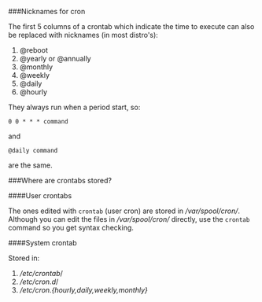 ###Nicknames for cron

The first 5 columns of a crontab which indicate the time to execute can also be replaced with nicknames (in most distro's):

1. @reboot
2. @yearly or @annually
3. @monthly 
4. @weekly
5. @daily
6. @hourly

They always run when a period start, so:

```
0 0 * * * command
```

and

```
@daily command
```

are the same.

###Where are crontabs stored?

####User crontabs

The ones edited with `crontab` (user cron) are stored in */var/spool/cron/*. Although you can edit the files in */var/spool/cron/* directly, use the `crontab` command so you get syntax checking.

####System crontab

Stored in:

1. */etc/crontab*/
2. */etc/cron.d*/
3. */etc/cron.{hourly,daily,weekly,monthly}*
